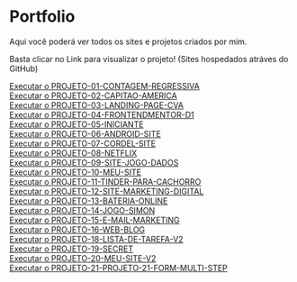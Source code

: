 # Portfolio
Aqui você poderá ver todos os sites e projetos criados por mim.

Basta clicar no Link para visualizar o projeto! (Sites hospedados atráves do GitHub)


<a href="https://lucasmefernandes.github.io/Portfolio/PROJETO-01-CONTAGEM-REGRESSIVA/index.html" target="_blank">
    Executar o PROJETO-01-CONTAGEM-REGRESSIVA
</a>
<br>
<a href="https://lucasmefernandes.github.io/Portfolio/PROJETO-02-CAPITAO-AMERICA/index.html" target="_blank">
    Executar o PROJETO-02-CAPITAO-AMERICA
<br>
<a href="https://lucasmefernandes.github.io/Portfolio/PROJETO-03-LANDING-PAGE-CVA/index.html" target="_blank">
    Executar o PROJETO-03-LANDING-PAGE-CVA
</a>
<br>
<a href="https://lucasmefernandes.github.io/Portfolio/PROJETO-04-FRONTENDMENTOR-D1/index.html" target="_blank">
    Executar o PROJETO-04-FRONTENDMENTOR-D1
</a>
<br>
<a href="https://lucasmefernandes.github.io/Portfolio/PROJETO-05-INICIANTE/index.html" target="_blank">
    Executar o PROJETO-05-INICIANTE
</a>
<br>
<a href="https://lucasmefernandes.github.io/Portfolio/PROJETO-06-ANDROID-SITE/adroid.html" target="_blank">
    Executar o PROJETO-06-ANDROID-SITE
</a>
<br>
<a href="https://lucasmefernandes.github.io/Portfolio/PROJETO-07-CORDEL-SITE/index.html" target="_blank">
    Executar o PROJETO-07-CORDEL-SITE
</a>
<br>
<a href="https://lucasmefernandes.github.io/Portfolio/PROJETO-08-NETFLIX/indexJS.html" target="_blank">
    Executar o PROJETO-08-NETFLIX
</a>
<br>
<a href="https://lucasmefernandes.github.io/Portfolio/PROJETO-09-SITE-JOGO-DADOS/dicee.html" target="_blank">
    Executar o PROJETO-09-SITE-JOGO-DADOS
</a>
<br>
<a href="https://lucasmefernandes.github.io/Portfolio/PROJETO-10-MEU-SITE/index.html" target="_blank">
    Executar o PROJETO-10-MEU-SITE
</a>
<br>
<a href="https://lucasmefernandes.github.io/Portfolio/PROJETO-11-TINDER-PARA-CACHORRO/index.html" target="_blank">
    Executar o PROJETO-11-TINDER-PARA-CACHORRO
</a>
<br>
<a href="https://www.metodosintonia.com" target="_blank">
    Executar o PROJETO-12-SITE-MARKETING-DIGITAL
</a>
<br>
<a href="https://lucasmefernandes.github.io/Portfolio/PROJETO-13-BATERIA-ONLINE/index.html" target="_blank">
    Executar o PROJETO-13-BATERIA-ONLINE
</a>
<br>
<a href="https://lucasmefernandes.github.io/Portfolio/PROJETO-14-JOGO-SIMON/index.html" target="_blank">
    Executar o PROJETO-14-JOGO-SIMON
</a>
<br>
<a href="https://email-marketing.onrender.com" target="_blank">
    Executar o PROJETO-15-E-MAIL-MARKETING
</a>
<br>
<a href="https://web-blog-5svy.onrender.com" target="_blank">
    Executar o PROJETO-16-WEB-BLOG
</a>
<br>
<a href="https://todolist-v2-zedr.onrender.com" target="_blank">
    Executar o PROJETO-18-LISTA-DE-TAREFA-V2
</a>
<br>
<a href="https://secret-tguy.onrender.com" target="_blank">
    Executar o PROJETO-19-SECRET
</a>
<br>
<a href="https://lucasfernandes.metodosintonia.com/" target="_blank">
    Executar o PROJETO-20-MEU-SITE-V2
</a>
<br>
<a href="https://lucasmefernandes.github.io/Portfolio/PROJETO-21-FORM-MULTI-STEP/src/index.html" target="_blank">
    Executar o PROJETO-21-PROJETO-21-FORM-MULTI-STEP
</a>


